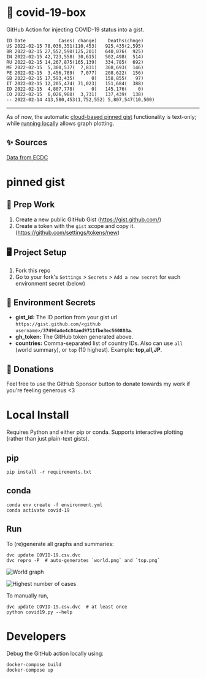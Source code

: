 # 🏥 covid-19-box

GitHub Action for injecting COVID-19 status into a gist.

```
ID Date            Cases( change)    Deaths(chnge)
US 2022-02-15 78,036,351(110,453)   925,435(2,595)
BR 2022-02-15 27,552,590(125,201)   640,076(  925)
IN 2022-02-15 42,723,558( 30,615)   502,498(  514)
RU 2022-02-15 14,267,875(165,139)   334,785(  692)
ME 2022-02-15  5,300,537(  7,831)   308,693(  146)
PE 2022-02-15  3,456,789(  7,077)   208,622(  156)
GB 2022-02-15 17,593,435(      0)   158,855(   97)
IT 2022-02-15 12,205,474( 71,023)   151,684(  388)
ID 2022-02-15  4,807,778(      0)   145,176(    0)
CO 2022-02-15  6,026,988(  3,731)   137,439(  138)
-- 2022-02-14 413,580,453(1,752,552) 5,807,547(10,500)
```

---

As of now, the automatic [cloud-based pinned gist](#pinned-gist) functionality is text-only;
while [running locally](#local-install) allows graph plotting.

## ✨ Sources

[Data from ECDC](https://www.ecdc.europa.eu/en/publications-data/download-todays-data-geographic-distribution-covid-19-cases-worldwide)

# pinned gist

## 🎒 Prep Work
1. Create a new public GitHub Gist (https://gist.github.com/)
1. Create a token with the `gist` scope and copy it. (https://github.com/settings/tokens/new)

## 🖥 Project Setup
1. Fork this repo
1. Go to your fork's `Settings` > `Secrets` > `Add a new secret` for each environment secret (below)

## 🤫 Environment Secrets
- **gist_id:** The ID portion from your gist url `https://gist.github.com/<github username>/`**`37496a4e4c84aed9711fbe3ec560888a`**.
- **gh_token:** The GitHub token generated above.
- **countries:** Comma-separated list of country IDs. Also can use `all` (world summary), or `top` (10 highest). Example: **top,all,JP**.

## 💸 Donations

Feel free to use the GitHub Sponsor button to donate towards my work if you're feeling generous <3

# Local Install

Requires Python and either pip or conda. Supports interactive plotting (rather than just plain-text gists).

## pip

```
pip install -r requirements.txt
```

## conda

```
conda env create -f environment.yml
conda activate covid-19
```

## Run

To (re)generate all graphs and summaries:

```
dvc update COVID-19.csv.dvc
dvc repro -P  # auto-generates `world.png` and `top.png`
```

![World graph](world.png)

![Highest number of cases](top.png)

To manually run,

```
dvc update COVID-19.csv.dvc  # at least once
python covid19.py --help
```

# Developers

Debug the GitHub action locally using:

```
docker-compose build
docker-compose up
```
